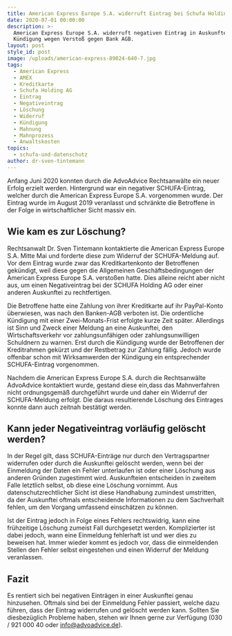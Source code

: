 ```yaml
---
title: American Express Europe S.A. widerruft Eintrag bei Schufa Holding AG
date: 2020-07-01 00:00:00
description: >-
  American Express Europe S.A. widerruft negativen Eintrag in Auskunftei nach
  Kündigung wegen Verstoß gegen Bank AGB.
layout: post
style_id: post
image: /uploads/american-express-89024-640-7.jpg
tags:
  - American Express
  - AMEX
  - Kreditkarte
  - Schufa Holding AG
  - Eintrag
  - Negativeintrag
  - Löschung
  - Widerruf
  - Kündigung
  - Mahnung
  - Mahnprozess
  - Anwaltskosten
topics:
  - schufa-und-datenschutz
author: dr-sven-tintemann
---
```


Anfang Juni 2020 konnten durch die AdvoAdvice Rechtsanwälte ein neuer Erfolg erzielt werden. Hintergrund war ein negativer SCHUFA-Eintrag, welcher durch die American Express Europe S.A. vorgenommen wurde. Der Eintrag wurde im August 2019 veranlasst und schränkte die Betroffene in der Folge in wirtschaftlicher Sicht massiv ein.

## Wie kam es zur Löschung?

Rechtsanwalt Dr. Sven Tintemann kontaktierte die American Express Europe S.A. Mitte Mai und forderte diese zum Widerruf der SCHUFA-Meldung auf. Vor dem Eintrag wurde zwar das Kreditkartenkonto der Betroffenen gekündigt, weil diese gegen die Allgemeinen Geschäftsbedingungen der American Express Europe S.A. versto&szlig;en hatte. Dies alleine reicht aber nicht aus, um einen Negativeintrag bei der SCHUFA Holding AG oder einer anderen Auskunftei zu rechtfertigen.&nbsp;

Die Betroffene hatte eine Zahlung von ihrer Kreditkarte auf ihr PayPal-Konto überwiesen, was nach den Banken-AGB verboten ist. Die ordentliche Kündigung mit einer Zwei-Monats-Frist erfolgte kurze Zeit später. Allerdings ist Sinn und Zweck einer Meldung an eine Auskunftei, den Wirtschaftsverkehr vor zahlungsunfähigen oder zahlungsunwilligen Schuldnern zu warnen. Erst durch die Kündigung wurde der Betroffenen der Kreditrahmen gekürzt und der Restbetrag zur Zahlung fällig. Jedoch wurde offenbar schon mit Wirksamwerden der Kündigung ein entsprechender SCHUFA-Eintrag vorgenommen.

Nachdem die American Express Europe S.A. durch die Rechtsanwälte AdvoAdvice kontaktiert wurde, gestand diese ein,dass das Mahnverfahren nicht ordnungsgemä&szlig; durchgeführt wurde und daher ein Widerruf der SCHUFA-Meldung erfolgt. Die daraus resultierende Löschung des Eintrages konnte dann auch zeitnah bestätigt werden.

## Kann jeder Negativeintrag vorläufig gelöscht werden?

In der Regel gilt, dass SCHUFA-Einträge nur durch den Vertragspartner widerrufen oder durch die Auskunftei gelöscht werden, wenn bei der Einmeldung der Daten ein Fehler unterlaufen ist oder einer Löschung aus anderen Gründen zugestimmt wird. Auskunfteien entscheiden in zweitem Falle letztlich selbst, ob diese eine Löschung vornimmt. Aus datenschutzrechtlicher Sicht ist diese Handhabung zumindest umstritten, da der Auskunftei oftmals entscheidende Informationen zu dem Sachverhalt fehlen, um den Vorgang umfassend einschätzen zu können.

Ist der Eintrag jedoch in Folge eines Fehlers rechtswidrig, kann eine frühzeitige Löschung zumeist Fall durchgesetzt werden. Komplizierter ist dabei jedoch, wann eine Einmeldung fehlerhaft ist und wer dies zu beweisen hat. Immer wieder kommt es jedoch vor, dass die einmeldenden Stellen den Fehler selbst eingestehen und einen Widerruf der Meldung veranlassen.&nbsp;

## Fazit

Es rentiert sich bei negativen Einträgen in einer Auskunftei genau hinzusehen. Oftmals sind bei der Einmeldung Fehler passiert, welche dazu führen, dass der Eintrag widerrufen und gelöscht werden kann. Sollten Sie diesbezüglich Probleme haben, stehen wir Ihnen gerne zur Verfügung (030 / 921 000 40 oder info@advoadvice.de).